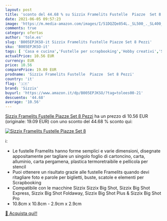 ```yaml
---
layout: post
title: 'sconto del 44.68 % su Sizzix Framelits Fustelle  Piazze  Set 8  '
date: 2021-06-05 09:57:23
image: 'https://m.media-amazon.com/images/I/51DQZQe854L._SL500_._SL400_.jpg'
comments: true
category: ofertas
author: 'tole.es'
slug: 'B005EPJKSO-it Sizzix Framelits Fustelle Piazze Set 8 Pezzi'
sku: 'B005EPJKSO-it'
tags: [ 'Casa e cucina','Fustelle per scrapbooking','Hobby creativi','Scrapbooking','sizzix', ]
actualPrice: 10.56 EUR
currency: EUR
price: 10.56
comparePrice: 19.09 EUR
prodname: 'Sizzix Framelits Fustelle  Piazze  Set 8 Pezzi'
country: 'it'
flag: '🇮🇹'
brand: 'Sizzix'
buyurl: 'https://www.amazon.it/dp/B005EPJKSO/?tag=tolees00-21'
descuento: '44.68'
average: '10.56'
---
```


[Sizzix Framelits Fustelle  Piazze  Set 8 Pezzi](https://www.amazon.it/dp/B005EPJKSO/?tag=tolees00-21) ha un prezzo di 10.56 EUR (originale: 19.09 EUR) con uno sconto del 44.68 % sconto qui:

[![Sizzix Framelits Fustelle  Piazze  Set 8](https://m.media-amazon.com/images/I/51DQZQe854L._SL500_._SL400_.jpg)](https://www.amazon.it/dp/B005EPJKSO/?tag=tolees00-21)

ℹ️:

- Le fustelle Framelits hanno forme semplici e varie dimensioni, disegnate appositamente per tagliare un singolo foglio di cartoncino, carta, alluminio, carta pergamena, plastica termoretraibile e pellicola per stencil
- Puoi ottenere un risultato grazie alle fustelle Framelits quando devi ritagliare foto e parole per biglietti, buste, scatole e elementi per Scrapbooking
- Compatibile con le macchine Sizzix Sizzix Big Shot, Sizzix Big Shot Express, Sizzix Big Shot Foldaway, Sizzix Big Shot Plus & Sizzix Big Shot Pro
- 10.8cm x 10.8cm - 2.9cm x 2.9cm

[🛒 Acquista qui!!](https://www.amazon.it/dp/B005EPJKSO/?tag=tolees00-21)
